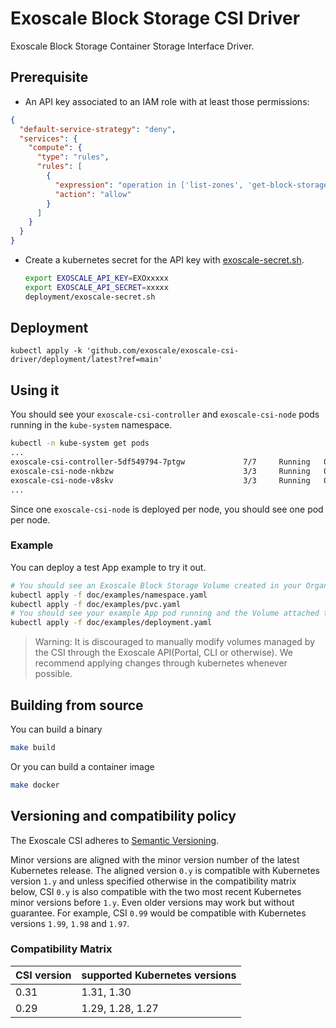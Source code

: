 # Exoscale Block Storage CSI Driver

Exoscale Block Storage Container Storage Interface Driver.

## Prerequisite

* An API key associated to an IAM role with at least those permissions:
``` json
{
  "default-service-strategy": "deny",
  "services": {
    "compute": {
      "type": "rules",
      "rules": [
        {
          "expression": "operation in ['list-zones', 'get-block-storage-volume', 'list-block-storage-volumes', 'create-block-storage-volume', 'delete-block-storage-volume', 'attach-block-storage-volume-to-instance', 'detach-block-storage-volume', 'update-block-storage-volume-labels', 'resize-block-storage-volume', 'get-block-storage-snapshot', 'list-block-storage-snapshots', 'create-block-storage-snapshot', 'delete-block-storage-snapshot', 'list-quotas']",
          "action": "allow"
        }
      ]
    }
  }
}
```

* Create a kubernetes secret for the API key with [exoscale-secret.sh](./deployment/exoscale-secret.sh).
    ```Bash
    export EXOSCALE_API_KEY=EXOxxxxx
    export EXOSCALE_API_SECRET=xxxxx
    deployment/exoscale-secret.sh
    ```

## Deployment

```
kubectl apply -k 'github.com/exoscale/exoscale-csi-driver/deployment/latest?ref=main'
```

## Using it

You should see your `exoscale-csi-controller` and `exoscale-csi-node` pods running in the `kube-system` namespace.
```Bash
kubectl -n kube-system get pods
...
exoscale-csi-controller-5df549794-7ptgw             7/7     Running   0          5d1h
exoscale-csi-node-nkbzw                             3/3     Running   0          5d1h
exoscale-csi-node-v8skv                             3/3     Running   0          5d1h
...
```

Since one `exoscale-csi-node` is deployed per node, you should see one pod per node.

### Example

You can deploy a test App example to try it out.
```Bash
# You should see an Exoscale Block Storage Volume created in your Organization.
kubectl apply -f doc/examples/namespace.yaml
kubectl apply -f doc/examples/pvc.yaml
# You should see your example App pod running and the Volume attached to one of your nodes.
kubectl apply -f doc/examples/deployment.yaml
```

> Warning: It is discouraged to manually modify volumes managed by the CSI through the Exoscale API(Portal, CLI or otherwise). We recommend applying changes through kubernetes whenever possible.

## Building from source

You can build a binary
```Bash
make build
```

Or you can build a container image
```Bash
make docker
```

## Versioning and compatibility policy

The Exoscale CSI adheres to [Semantic Versioning](https://semver.org/).

Minor versions are aligned with the minor version number of the latest Kubernetes release.
The aligned version `0.y` is compatible with Kubernetes version `1.y` and unless specified otherwise in the compatibility matrix below, CSI `0.y` is also compatible with the two most recent Kubernetes minor versions before `1.y`. Even older versions may work but without guarantee.
For example, CSI `0.99` would be compatible with Kubernetes versions `1.99`, `1.98` and `1.97`.

### Compatibility Matrix

| CSI version | supported Kubernetes versions |
|-------------|-------------------------------|
| 0.31        | 1.31, 1.30                    |
| 0.29        | 1.29, 1.28, 1.27              |
